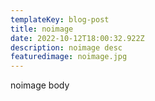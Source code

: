 ```yaml
---
templateKey: blog-post
title: noimage
date: 2022-10-12T18:00:32.922Z
description: noimage desc
featuredimage: noimage.jpg
---
```

noimage body